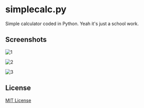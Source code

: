 # simplecalc.py

Simple calculator coded in Python. Yeah it's just a school work.

## Screenshots

![1](https://i.ibb.co/VQC5v6M/Screenshot-141.png)

![2](https://i.ibb.co/VLX73n9/Screenshot-142.png)

![3](https://i.ibb.co/dp79wFw/Screenshot-143.png)

## License

[MIT License](https://github.com/gxjakkap/simplecalc.py/blob/main/LICENSE)
